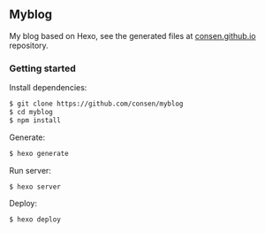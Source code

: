 ## Myblog

My blog based on Hexo, see the generated files at [consen.github.io](https://github.com/consen/consen.github.io) repository.

### Getting started

Install dependencies:

``` bash
$ git clone https://github.com/consen/myblog
$ cd myblog
$ npm install
```

Generate:

``` bash
$ hexo generate
```

Run server:

``` bash
$ hexo server
```

Deploy:

``` bash
$ hexo deploy
```
